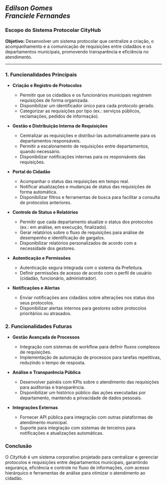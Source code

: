 *Edilson Gomes*  
*Franciele Fernandes*
---

### Escopo do Sistema Protocolar CityHub

**Objetivo:** 
Desenvolver um sistema protocolar que centralize a criação, o acompanhamento e a comunicação de requisições entre cidadãos e os departamentos municipais, promovendo transparência e eficiência no atendimento.

---

### 1. **Funcionalidades Principais**

- **Criação e Registro de Protocolos**
  - Permitir que os cidadãos e os funcionários municipais registrem requisições de forma organizada.
  - Disponibilizar um identificador único para cada protocolo gerado.
  - Categorizar as requisições por tipo (ex.: serviços públicos, reclamações, pedidos de informação).

- **Gestão e Distribuição Interna de Requisições**
  - Centralizar as requisições e distribui-las automaticamente para os departamentos responsáveis.
  - Permitir a escalonamento de requisições entre departamentos, quando necessário.
  - Disponibilizar notificações internas para os responsáveis das requisições.

- **Portal do Cidadão**
  - Acompanhar o status das requisições em tempo real.
  - Notificar atualizações e mudanças de status das requisições de forma automática.
  - Disponibilizar filtros e ferramentas de busca para facilitar a consulta de protocolos anteriores.

- **Controle de Status e Relatórios**
  - Permitir que cada departamento atualize o status dos protocolos (ex.: em análise, em execução, finalizado).
  - Gerar relatórios sobre o fluxo de requisições para análise de desempenho e identificação de gargalos.
  - Disponibilizar relatórios personalizados de acordo com a necessidade dos gestores.

- **Autenticação e Permissões**
  - Autenticação segura integrada com o sistema da Prefeitura.
  - Definir permissões de acesso de acordo com o perfil de usuário (cidadão, funcionário, administrador).
  
- **Notificações e Alertas**
  - Enviar notificações aos cidadãos sobre alterações nos status dos seus protocolos.
  - Disponibilizar alertas internos para gestores sobre protocolos prioritários ou atrasados.

### 2. **Funcionalidades Futuras**

- **Gestão Avançada de Processos**
  - Integração com sistemas de workflow para definir fluxos complexos de requisições.
  - Implementação de automação de processos para tarefas repetitivas, reduzindo o tempo de resposta.

- **Análise e Transparência Pública**
  - Desenvolver painéis com KPIs sobre o atendimento das requisições para auditorias e transparência.
  - Disponibilizar um histórico público das ações executadas por departamento, mantendo a privacidade de dados pessoais.

- **Integrações Externas**
  - Fornecer API pública para integração com outras plataformas de atendimento municipal.
  - Suporte para integração com sistemas de terceiros para notificações e atualizações automáticas.

### Conclusão

O *CityHub* é um sistema corporativo projetado para centralizar e gerenciar protocolos e requisições entre departamentos municipais, garantindo segurança, eficiência e controle no fluxo de informações, com acesso hierárquico e ferramentas de análise para otimizar o atendimento ao cidadão.
